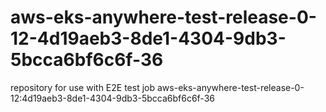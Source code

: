 # aws-eks-anywhere-test-release-0-12-4d19aeb3-8de1-4304-9db3-5bcca6bf6c6f-36
repository for use with E2E test job aws-eks-anywhere-test-release-0-12:4d19aeb3-8de1-4304-9db3-5bcca6bf6c6f-36
